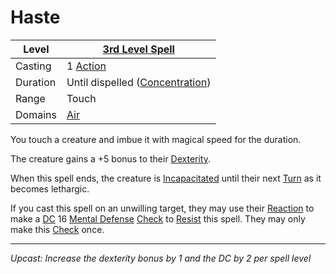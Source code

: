 # Haste

| Level    | [3rd Level Spell](3rd%20Level%20Spells.md)                            |
| -------- | --------------------------------------------------------------------- |
| Casting  | 1 [Action](../../../../Game%20Procedures/Core%20Procedures/Action.md) |
| Duration | Until dispelled ([Concentration](../../Concentration.md))             |
| Range    | Touch                                                                 |
| Domains  | [Air](../../Spell%20Domains/Air.md)                                   |

You touch a creature and imbue it with magical speed for the duration.

The creature gains a +5 bonus to their [Dexterity](../../../../Player%20Characters/The%20Ability%20Scores/Dexterity.md).

When this spell ends, the creature is [Incapacitated](../../../../Game%20Procedures/Conditions/Incapacitated.md) until their next [Turn](../../../../Game%20Procedures/Core%20Procedures/Turn.md) as it becomes lethargic.

If you cast this spell on an unwilling target, they may use their [Reaction](../../../../Game%20Procedures/Combat/Reaction.md) to make a [DC](../../../../Game%20Procedures/Core%20Procedures/DC.md) 16 [Mental Defense](../../../../Player%20Characters/Derived%20Statistics/Mental%20Defense.md) [Check](../../../../Game%20Procedures/Core%20Procedures/Check.md) to [Resist](../../Resist.md) this spell. They may only make this [Check](../../../../Game%20Procedures/Core%20Procedures/Check.md) once.

---
*Upcast: Increase the dexterity bonus by 1 and the DC by 2 per spell level*
